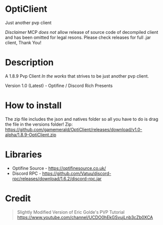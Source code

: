 # OptiClient
Just another pvp client

*Disclaimer* MCP *does not* allow release of source code of decompiled client and has been omitted for legal resons. Please check releases for full .jar client, Thank You!

# Description 
A 1.8.9 Pvp Client *In the works* that strives to be just another pvp client. 

Version 1.0 (Latest) - Optifine / Discord Rich Presents 

# How to install 
The zip file includes the json and natives folder so all you have to do is drag the file in the versions folder!
Zip: https://github.com/gamemerald/OptiClient/releases/download/v1.0-alpha/1.8.9-OptiClient.zip

# Libraries
- Optifine Source - https://optifinesource.co.uk/
- Discord RPC - https://github.com/Vatuu/discord-rpc/releases/download/1.6.2/discord-rpc.jar

# Credit 
> Slightly Modified Version of Eric Golde's PVP Tutorial https://www.youtube.com/channel/UCDO0hEkGSvujLnb3cZb0XCA
